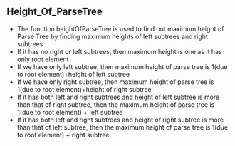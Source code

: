 ## Height_Of_ParseTree

- The function heightOfParseTree is used to find out maximum height of Parse Tree by finding maximum heights of left subtrees and right subtrees
-  If it has no right or left subtrees, then maximum height is one as it has only root element
- If we have only left subtree, then maximum height of parse tree is 1(due to root element)+height of left subtree
- If we have only right subtree, then maximum height of parse tree is 1(due to root element)+height of right subtree
- If it has both left and right subtrees and height of left subtree is more than that of right subtree, then the maximum height of parse tree is 1(due to root element) + left subtree 
- If it has both left and right subtrees and height of right subtree is more than that of left subtree, then the maximum height of parse tree is 1(due to root element) + right subtree 
